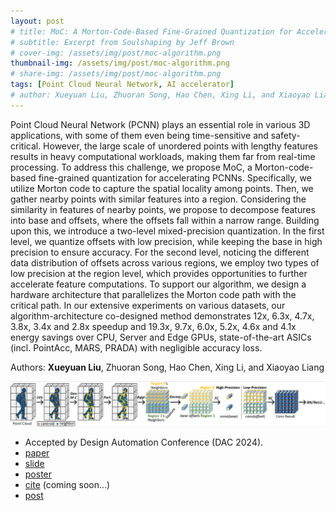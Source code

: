 ```yaml
---
layout: post
# title: MoC: A Morton-Code-Based Fine-Grained Quantization for Accelerating Point Cloud Neural Networks
# subtitle: Excerpt from Soulshaping by Jeff Brown
# cover-img: /assets/img/post/moc-algorithm.png
thumbnail-img: /assets/img/post/moc-algorithm.png
# share-img: /assets/img/post/moc-algorithm.png
tags: [Point Cloud Neural Network, AI accelerator]
# author: Xueyuan Liu, Zhuoran Song, Hao Chen, Xing Li, and Xiaoyao Liang
---
```


Point Cloud Neural Network (PCNN) plays an essential role in various 3D applications, with some of them even being time-sensitive and safety-critical. However, the large scale of unordered points with lengthy features results in heavy computational workloads, making them far from real-time processing. To address this challenge, we propose MoC, a Morton-code-based fine-grained quantization for accelerating PCNNs. Specifically, we utilize Morton code to capture the spatial locality among points. Then, we gather nearby points with similar features into a region. Considering the similarity in features of nearby points, we propose to decompose features into base and offsets, where the offsets fall within a narrow range. Building upon this, we introduce a two-level mixed-precision quantization. In the first level, we quantize offsets with low precision, while keeping the base in high precision to ensure accuracy. For the second level, noticing the different data distribution of offsets across various regions, we employ two types of low precision at the region level, which provides opportunities to further accelerate feature computations. To support our algorithm, we design a hardware architecture that parallelizes the Morton code path with the critical path. In our extensive experiments on various datasets, our algorithm-architecture co-designed method demonstrates 12x, 6.3x, 4.7x, 3.8x, 3.4x and 2.8x speedup and 19.3x, 9.7x, 6.0x, 5.2x, 4.6x and 4.1x energy savings over CPU, Server and Edge GPUs, state-of-the-art ASICs (incl. PointAcc, MARS, PRADA) with negligible accuracy loss.


Authors: **Xueyuan Liu**, Zhuoran Song, Hao Chen, Xing Li, and Xiaoyao Liang


![moc](/assets/img/post/moc-algorithm.png)

* Accepted by Design Automation Conference (DAC 2024).
* [paper](https://doi.org/10.1145/3649329.3655905) 
* [slide](https://jbox.sjtu.edu.cn/l/Z1TOy3)
* [poster](https://jbox.sjtu.edu.cn/l/n1b2kK)
* [cite]() (coming soon...)
* [post](https://mp.weixin.qq.com/s/LA7DlKV_C5ryx-uyp9JGcw)
